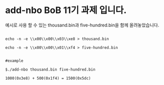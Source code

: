 # add-nbo BoB 11기 과제 입니다. 

예시로 사용 할 수 있는 thousand.bin과 five-hundred.bin을 함께 올려놓았습니다. 
<pre>
<code>
echo -n -e \\x00\\x00\\x03\\xe8 > thousand.bin

echo -n -e \\x00\\x00\\x01\\xf4 > five-hundred.bin


#example

$./add-nbo thousand.bin five-hundred.bin

1000(0x3e8) + 500(0x1f4) = 1500(0x5dc)
</code>
</pre>
